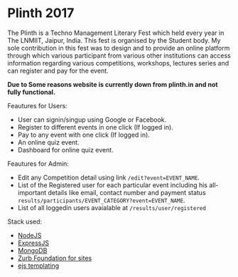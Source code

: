 # Plinth 2017


The Plinth is a Techno Management Literary Fest which held every year in The LNMIIT, Jaipur, India. This fest is organised by the Student body. My sole contribution in this fest was to design and to provide an online platform through which various participant from various other institutions can access information regarding various competitions, workshops, lectures series and can register and pay for the event.

**Due to Some reasons website is currently down from plinth.in and not fully functional.**

Feautures for Users:

* User can signin/singup using Google or Facebook.
* Register to different events in one click (If logged in).
* Pay to any event with one click (If logged in).
* An online quiz event.
* Dashboard for online quiz event.

Feautures for Admin:

* Edit any Competition detail using link ``` /edit?event=EVENT_NAME ```.
* List of the Registered user for each particular event including his all-important  details like email, contact number and payment status ```results/participants/EVENT_CATEGORY?event=EVENT_NAME```.
* List of all loggedin users avaialable at ```/results/user/registered```

Stack used:

* [NodeJS](https://nodejs.org/en/)
* [ExpressJS](expressjs.com)
* [MongoDB](mongodb.com)
* [Zurb Foundation for sites](http://foundation.zurb.com/sites.html)
* [ejs templating](http://ejs.co)
